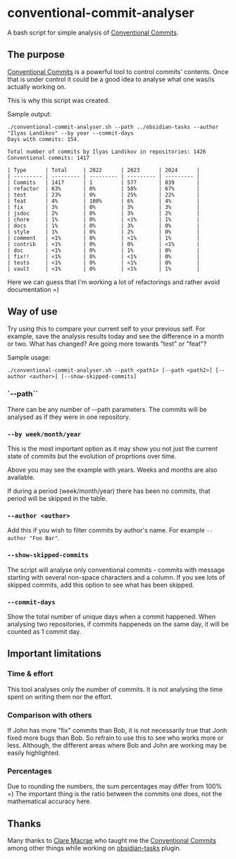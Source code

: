 # conventional-commit-analyser

A bash script for simple analysis of [Conventional Commits](https://www.conventionalcommits.org/).

## The purpose

[Conventional Commits](https://www.conventionalcommits.org/) is a powerful tool to control commits' contents. Once that is under control it could be a good idea to analyse what one was/is actually working on.

This is why this script was created.

Sample output:

```terminal
./conventional-commit-analyser.sh --path ../obsidian-tasks --author "Ilyas Landikov" --by year --commit-days
Days with commits: 154.

Total number of commits by Ilyas Landikov in repositories: 1426
Conventional commits: 1417

| Type      | Total     | 2022      | 2023      | 2024      |
| --------- | --------- | --------- | --------- | --------- |
| Commits   | 1417      | 1         | 577       | 839       |
| refactor  | 63%       | 0%        | 58%       | 67%       |
| test      | 23%       | 0%        | 25%       | 22%       |
| feat      | 4%        | 100%      | 6%        | 4%        |
| fix       | 3%        | 0%        | 3%        | 3%        |
| jsdoc     | 2%        | 0%        | 3%        | 2%        |
| chore     | 1%        | 0%        | <1%       | 1%        |
| docs      | 1%        | 0%        | 3%        | 0%        |
| style     | 1%        | 0%        | 2%        | 0%        |
| comment   | <1%       | 0%        | <1%       | 1%        |
| contrib   | <1%       | 0%        | 0%        | <1%       |
| doc       | <1%       | 0%        | 1%        | 0%        |
| fix!!     | <1%       | 0%        | <1%       | 0%        |
| tests     | <1%       | 0%        | <1%       | 0%        |
| vault     | <1%       | 0%        | <1%       | 1%        |
```

Here we can guess that I'm working a lot of refactorings and rather avoid documentation =)

## Way of use

Try using this to compare your current self to your previous self. For example, save the analysis results today and see the difference in a month or two. What has changed? Are going more towards "test" or "feat"?

Sample usage:

```terminal
./conventional-commit-analyser.sh --path <path1> [--path <path2>] [--author <author>] [--show-skipped-commits]
```

### `--path``

There can be any number of --path parameters. The commits will be analysed as if they were in one repository.

### `--by week/month/year`

This is the most important option as it may show you not just the current state of commits but the evolution of proprtions over time.

Above you may see the example with years. Weeks and months are also available.

If during a period (week/month/year) there has been no commits, that period will be skipped in the table.

### `--author <author>`

Add this if you wish to filter commits by author's name. For example `--author "Foo Bar"`.

### `--show-skipped-commits`

The script will analyse only conventional commits - commits with message starting with several non-space characters and a column. If you see lots of skipped commits, add this option to see what has been skipped.

### `--commit-days`

Show the total number of unique days when a commit happened. When analysing two repositories, if commits happeneds on the same day, it will be counted as 1 commit day.

## Important limitations

### Time & effort

This tool analyses only the number of commits. It is not analysing the time spent on writing them nor the effort.

### Comparison with others

If John has more "fix" commits than Bob, it is not necessarily true that Jonh fixed more bugs than Bob. So refrain to use this to see who works more or less. Although, the different areas where Bob and John are working may be easily highlighted.

### Percentages

Due to rounding the numbers, the sum percentages may differ from 100% =) The important thing is the ratio between the commits one does, not the mathematical accuracy here.

## Thanks

Many thanks to [Clare Macrae](https://github.com/claremacrae) who taught me the [Conventional Commits](https://www.conventionalcommits.org/) among other things while working on [obsidian-tasks](https://github.com/obsidian-tasks-group/obsidian-tasks) plugin.
